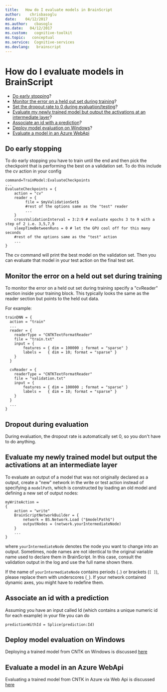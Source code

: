 ```yaml
---
title:   How do I evaluate models in BrainScript
author:    chrisbasoglu
date:    04/12/2017
ms.author:   cbasoglu
ms.date:   04/12/2017
ms.custom:   cognitive-toolkit
ms.topic:   conceptual
ms.service:  Cognitive-services
ms.devlang:   brainscript
---
```


# How do I evaluate models in BrainScript

* [Do early stopping](#do-early-stopping)? 
* [Monitor the error on a held out set during training](#monitor-the-error-on-a-held-out-set-during-training)?  
* [Set the dropout rate to 0 during evaluation/testing](#Dropout-during-evaluation)? 
* [Evaluate my newly trained model but output the activations at an intermediate layer](#evaluate-my-newly-trained-model-but-output-the-activations-at-an-intermediate-layer)? 
* [Associate an id with a prediction](#associate-an-id-with-a-prediction)? 
* [Deploy model evaluation on Windows](#eval-samples-in-cntk-binary-download-package-for-windows)? 
* [Evaluate a model in an Azure WebApi](./Evaluate-a-model-in-an-Azure-WebApi.md) 

## Do early stopping

To do early stopping you have to train until the end and then pick the checkpoint that is performing the best on a validation set. To do this include the cv action in your config
```
command=TrainModel:EvaluateCheckpoints
...
EvaluateCheckpoints = {
    action = "cv"
    reader = {
         file = $myValidationSet$
         #rest of the options same as the "test" reader
         ...
    }
    crossValidationInterval = 3:2:9 # evaluate epochs 3 to 9 with a step of 2 i.e. 3,5,7,9
    sleepTimeBetweenRuns = 0 # let the GPU cool off for this many seconds
    #rest of the options same as the "test" action
    ...
}
```
The cv command will print the best model on the validation set. Then you can evaluate that model in your test action on the final test set. 

## Monitor the error on a held out set during training

To monitor the error on a held out set during training specify a "cvReader" section inside your training block. This typically looks the same as the reader section but points to the held out data.

For example:
```
trainDNN = {
  action = "train"
  ...
  reader = {
    readerType = "CNTKTextFormatReader"
    file = "train.txt"
    input = {
        features = { dim = 100000 ; format = "sparse" }
        labels =   { dim = 10; format = "sparse" }
    }
  }

  cvReader = {
    readerType = "CNTKTextFormatReader"
    file = "validation.txt"
    input = {
        features = { dim = 100000 ; format = "sparse" }
        labels =   { dim = 10; format = "sparse" }
    }
  }
  ...
}
```

## Dropout during evaluation

During evaluation, the dropout rate is automatically set 0, so you don't have to do anything.

## Evaluate my newly trained model but output the activations at an intermediate layer

To evaluate an output of a model that was not originally declared as a output,
create a "new" network in the write or test action instead of specifying a `modelPath`,
which is constructed by loading an old model and defining a new set of output nodes:

    myWriteAction =
    {
        action = "write"
        BrainScriptNetworkBuilder = {
            network = BS.Network.Load ("$modelPath$")
            outputNodes = (network.yourIntermediateNode)
        }
        ...
    }

where `yourIntermediateNode` denotes the node you want to change into an output.
Sometimes, node names are not identical to the original variable name
used to declare them in BrainScript.
In this case, consult the validation output in the log and use the full name shown there.

If the name of `yourIntermediateNode` contains periods (`.`) or brackets (`[ ]`), please replace them with underscores (`_`). If your network contained dynamic axes, you might have to redefine them.

## Associate an id with a prediction

Assuming you have an input called Id (which contains a unique numeric id for each example) in your file you can do
```
predictionWithId = Splice(prediction:Id)
```  

## Deploy model evaluation on Windows

Deploying a trained model from CNTK on Windows is discussed [here](./CNTK-Evaluation-Overview.md#eval-samples-in-cntk-binary-download-package-for-windows)

## Evaluate a model in an Azure WebApi

Evaluating a trained model from CNTK in Azure via Web Api is discussed [here](./Evaluate-a-model-in-an-Azure-WebApi.md) 


